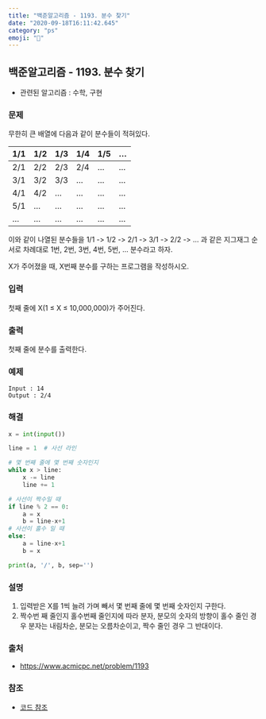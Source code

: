 ```yaml
---
title: "백준알고리즘 - 1193. 분수 찾기"
date: "2020-09-18T16:11:42.645"
category: "ps"
emoji: "🌄"
---
```


## 백준알고리즘 - 1193. 분수 찾기

- 관련된 알고리즘 : 수학, 구현

### 문제

무한히 큰 배열에 다음과 같이 분수들이 적혀있다.

| 1/1  | 1/2  | 1/3  | 1/4  | 1/5  | …    |
| ---- | ---- | ---- | ---- | ---- | ---- |
| 2/1  | 2/2  | 2/3  | 2/4  | …    | …    |
| 3/1  | 3/2  | 3/3  | …    | …    | …    |
| 4/1  | 4/2  | …    | …    | …    | …    |
| 5/1  | …    | …    | …    | …    | …    |
| …    | …    | …    | …    | …    | …    |

이와 같이 나열된 분수들을 1/1 -> 1/2 -> 2/1 -> 3/1 -> 2/2 -> … 과 같은 지그재그 순서로 차례대로 1번, 2번, 3번, 4번, 5번, … 분수라고 하자.

X가 주어졌을 때, X번째 분수를 구하는 프로그램을 작성하시오.

### 입력

첫째 줄에 X(1 ≤ X ≤ 10,000,000)가 주어진다.

### 출력

첫째 줄에 분수를 출력한다.

### 예제

```
Input : 14
Output : 2/4
```

### 해결

```python
x = int(input())

line = 1  # 사선 라인

# 몇 번째 줄에 몇 번째 숫자인지
while x > line:
    x -= line
    line += 1

# 사선이 짝수일 때
if line % 2 == 0:
    a = x
    b = line-x+1
# 사선이 홀수 일 때
else:
    a = line-x+1
    b = x

print(a, '/', b, sep='')
```

### 설명

1. 입력받은 X를 1씩 늘려 가며 빼서 몇 번째 줄에 몇 번째 숫자인지 구한다.
2. 짝수번 째 줄인지 홀수번째 줄인지에 따라 분자, 분모의 숫자의 방향이 홀수 줄인 경우 분자는 내림차순, 분모는 오름차순이고, 짝수 줄인 경우 그 반대이다.

### 출처

- https://www.acmicpc.net/problem/1193

### 참조

- [코드 참조](https://deokkk9.tistory.com/11)

